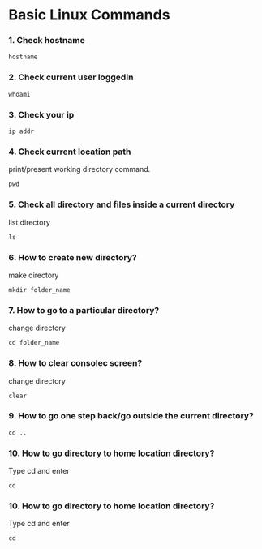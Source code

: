 # Basic Linux Commands


### 1. Check hostname
```
hostname
```
### 2. Check current user loggedIn
```
whoami
```
### 3. Check your ip
```
ip addr
```
### 4. Check current location path
print/present working directory command.
```
pwd
```
### 5. Check all directory and files inside a current directory
list directory
```
ls
```
### 6. How to create new directory?
make directory
```
mkdir folder_name
```
### 7. How to go to a particular  directory?
change directory
```
cd folder_name
```
### 8. How to clear consolec screen?
change directory
```
clear
```
### 9. How to go one step back/go outside the current directory?
```
cd ..
```
### 10. How to go directory to home location directory?
Type cd and enter
```
cd
```
### 10. How to go directory to home location directory?
Type cd and enter
```
cd
```